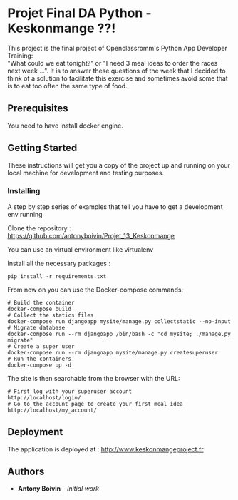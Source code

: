 # Projet Final DA Python - Keskonmange ??!

This project is the final project of Openclassromm's Python App Developer Training:  
"What could we eat tonight?" or "I need 3 meal ideas to order the races next week ...". It is to answer these questions of the week that I decided to think of a solution to facilitate this exercise and sometimes avoid some that is to eat too often the same type of food.

## Prerequisites
You need to have install docker engine.

## Getting Started

These instructions will get you a copy of the project up and running on your local machine for development and testing purposes.


### Installing

A step by step series of examples that tell you have to get a development env running

Clone the repository : https://github.com/antonyboivin/Projet_13_Keskonmange

You can use an virtual environment like virtualenv

Install all the necessary packages :
```
pip install -r requirements.txt
```
From now on you can use the Docker-compose commands:  

```
# Build the container
docker-compose build
# Collect the statics files
docker-compose run djangoapp mysite/manage.py collectstatic --no-input
# Migrate database
docker-compose run --rm djangoapp /bin/bash -c "cd mysite; ./manage.py migrate"
# Create a super user
docker-compose run --rm djangoapp mysite/manage.py createsuperuser
# Run the containers
docker-compose up -d
```  
The site is then searchable from the browser with the URL:
```
# First log with your superuser account
http://localhost/login/
# Go to the account page to create your first meal idea
http://localhost/my_account/
```

## Deployment

The application is deployed at : http://www.keskonmangeproject.fr

## Authors

* **Antony Boivin** - *Initial work* 
